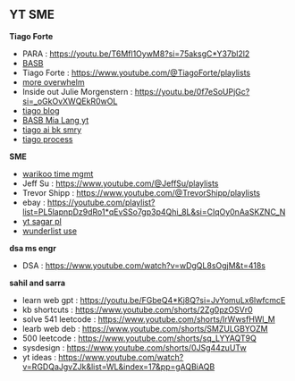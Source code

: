 ## YT SME
**Tiago Forte**
* PARA : https://youtu.be/T6Mfl1OywM8?si=75aksgC*Y37bl2l2
* [BASB](https://www.youtube.com/watch?v=SjZSy8s2VEE&list=WL&index=3&pp=gAQBiAQB)
* Tiago Forte : https://www.youtube.com/@TiagoForte/playlists
* [more overwhelm](https://www.youtube.com/watch?v=KpzlaTMw2L4&list=PLmMyXRtEtJEb0qXMQIZEvGmTDqDLuxkCA&index=25&pp=gAQBiAQB)
* Inside out Julie Morgenstern : https://youtu.be/0f7eSoUPjGc?si=_oGkOvXWQEkR0wOL
* [tiago blog](https://www.goodreads.com/author/show/17177938.Tiago_Forte/blog?page=2)
* [BASB Mia Lang yt](https://mialiang.com/building*a*second*brain/)
* [tiago ai bk smry](https://www.youtube.com/watch?v=l8oAZBBFG6k&list=PLmMyXRtEtJEb0qXMQIZEvGmTDqDLuxkCA&index=30&pp=gAQBiAQB)
* [tiago process](https://www.youtube.com/watch?v=C7MP2yQs0xk&list=PLmMyXRtEtJEb0qXMQIZEvGmTDqDLuxkCA&index=27&pp=gAQBiAQB)


**SME**
* [warikoo time mgmt](https://www.youtube.com/watch?v=op_jwGT6Bvc&list=PLmMyXRtEtJEb0qXMQIZEvGmTDqDLuxkCA&index=16&pp=gAQBiAQB)
* Jeff Su :  https://www.youtube.com/@JeffSu/playlists
* Trevor Shipp : https://www.youtube.com/@TrevorShipp/playlists
* ebay : https://youtube.com/playlist?list=PL5lapnpDz9dRo1*qEvSSo7gp3p4Qhi_8L&si=ClqOy0nAaSKZNC_N
* [yt sagar pl](https://www.youtube.com/@Sagarclips/playlists)
* [wunderlist use](https://www.youtube.com/watch?v=TGz67AMG9a8&list=WL&index=1&pp=gAQBiAQB)


**dsa ms engr**
* DSA : https://www.youtube.com/watch?v=wDgQL8sOgjM&t=418s

**sahil and sarra**
* learn web gpt : https://youtu.be/FGbeQ4*Kj8Q?si=JvYomuLx6lwfcmcE
* kb shortcuts : https://www.youtube.com/shorts/2Zg0pzOSVr0
* solve 541 leetcode : https://www.youtube.com/shorts/IrWwsfHWl_M
* learb web deb : https://www.youtube.com/shorts/SMZULGBYOZM
* 500 leetcode : https://www.youtube.com/shorts/sq_LYYAQT9Q
* sysdesign : https://www.youtube.com/shorts/0JSg44zuUTw
* yt ideas : https://www.youtube.com/watch?v=RGDQaJgvZJk&list=WL&index=17&pp=gAQBiAQB
